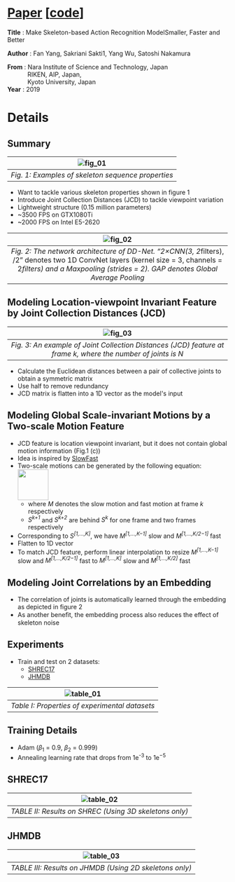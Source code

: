
# [Paper](https://arxiv.org/pdf/1907.09658v7.pdf) [[code](https://github.com/fandulu/DD-Net)]
**Title**   :   Make Skeleton-based Action Recognition ModelSmaller, Faster and Better  

**Author**  : Fan Yang, Sakriani Sakti1, Yang Wu, Satoshi Nakamura

**From**   :   Nara Institute of Science and Technology, Japan  
&emsp;&emsp;&emsp;&nbsp;RIKEN, AIP, Japan,  
&emsp;&emsp;&emsp;&nbsp;Kyoto University, Japan  
**Year**  :   2019

# Details
## Summary
|![fig_01](Images/DD_Net/fig_01.PNG)|
|:--:| 
| *Fig. 1: Examples of skeleton sequence properties* |
* Want to tackle various skeleton properties shown in figure 1
* Introduce Joint Collection Distances (JCD) to tackle viewpoint variation
* Lightweight structure (0.15 million parameters)
* ~3500 FPS on GTX1080Ti
* ~2000 FPS on Intel E5-2620

|![fig_02](Images/DD_Net/fig_02.PNG)|
|:--:| 
| *Fig. 2: The network architecture of DD-Net. “2×CNN(3, 2*filters), /2” denotes two 1D ConvNet layers (kernel size = 3, channels = 2*filters) and a Maxpooling (strides = 2). GAP denotes Global Average Pooling* |
##  Modeling Location-viewpoint Invariant Feature by Joint Collection Distances (JCD) 
|![fig_03](Images/DD_Net/fig_03.PNG)|
|:--:| 
| *Fig. 3: An example of Joint Collection Distances (JCD) feature at frame k, where the number of joints is N* |
* Calculate the Euclidean distances between a pair of collective joints to obtain a symmetric matrix
* Use half to remove redundancy
* JCD matrix is flatten into a 1D vector as the model's input

##  Modeling Global Scale-invariant Motions by a Two-scale Motion Feature
* JCD feature is location viewpoint invariant, but it does not contain global motion information (Fig.1 (c))
* Idea is inspired by [SlowFast](https://arxiv.org/pdf/1812.03982.pdf)
* Two-scale motions can be generated by the following equation: <img src="Images/DD_Net/formula_02.PNG" height="70px">
    * where *M* denotes the slow motion and fast motion at frame *k* respectively
    * *S<sup>k+1</sup>* and *S<sup>k+2</sup>* are behind *S<sup>k</sup>* for one frame and two frames respectively
* Corresponding to *S<sup>[1,...,K]</sup>*, we have *M<sup>[1,...,K−1]</sup>* slow and *M<sup>[1,...,K/2−1]</sup>* fast
* Flatten to 1D vector
* To match JCD feature, perform linear interpolation to resize *M<sup>[1,...,K−1]</sup>* slow and *M<sup>[1,...,K/2−1]</sup>* fast to *M<sup>[1,...,K]</sup>* slow and *M<sup>[1,...,K/2]</sup>* fast

##  Modeling Joint Correlations by an Embedding
* The correlation of joints is automatically learned through the embedding as depicted in figure 2
* As another beneﬁt, the embedding process also reduces the effect of skeleton noise

## Experiments
* Train and test on 2 datasets:
    * [SHREC17](https://shapenet.cs.stanford.edu/shrec17/)
    * [JHMDB](http://jhmdb.is.tue.mpg.de/)

|![table_01](Images/DD_Net/table_01.PNG)|
|:--:| 
| *Table I: Properties of experimental datasets* |

## Training Details
* Adam (*β*<sub>1</sub> = 0.9, *β*<sub>2</sub> = 0.999)
* Annealing learning rate that drops from 1e<sup>-3</sup> to 1e<sup>−5</sup>

## SHREC17
|![table_02](Images/DD_Net/table_02.PNG)|
|:--:| 
| *TABLE II: Results on SHREC (Using 3D skeletons only)* |

## JHMDB
|![table_03](Images/DD_Net/table_03.PNG)|
|:--:| 
| *TABLE III: Results on JHMDB (Using 2D skeletons only)* |
